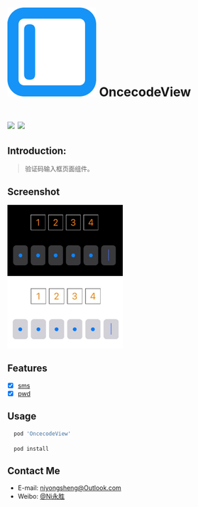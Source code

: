 
![(logo)](./logo.png)
OncecodeView
===
[![](https://img.shields.io/badge/platform-iOS-orange.svg)](https://developer.apple.com/ios/)
[![](https://img.shields.io/badge/license-MIT-blue.svg)](https://github.com/niyongsheng/OncecodeView/blob/master/LICENSE)
===

## Introduction:
> 验证码输入框页面组件。

## Screenshot
<img src="./Images/20240402180350.jpg" width="260" height="160">

<img src="./Images/20240402180125.jpg" width="260" height="160">


## Features
- [x] [sms]()
- [x] [pwd]()

## Usage
```ruby
  pod 'OncecodeView'

  pod install
```


## Contact Me
* E-mail: niyongsheng@Outlook.com
* Weibo: [@Ni永胜](https://weibo.com/u/7317805089)
